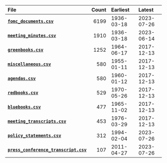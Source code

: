 | File                                                                    |   Count | Earliest   | Latest     |
|:------------------------------------------------------------------------|--------:|:-----------|:-----------|
| [**`fomc_documents.csv`**](fomc_documents.md)                           |    6199 | 1936-03-18 | 2023-07-26 |
| [**`meeting_minutes.csv`**](meeting_minutes.md)                         |    1910 | 1936-03-18 | 2023-06-14 |
| [**`greenbooks.csv`**](greenbooks.md)                                   |    1252 | 1964-06-17 | 2017-12-13 |
| [**`miscellaneous.csv`**](miscellaneous.md)                             |     580 | 1955-01-11 | 2017-12-13 |
| [**`agendas.csv`**](agendas.md)                                         |     580 | 1960-01-12 | 2017-12-13 |
| [**`redbooks.csv`**](redbooks.md)                                       |     529 | 1970-05-26 | 2017-12-13 |
| [**`bluebooks.csv`**](bluebooks.md)                                     |     477 | 1965-11-02 | 2017-12-13 |
| [**`meeting_transcripts.csv`**](meeting_transcripts.md)                 |     453 | 1976-03-29 | 2017-12-13 |
| [**`policy_statements.csv`**](policy_statements.md)                     |     312 | 1994-02-04 | 2023-07-26 |
| [**`press_conference_transcript.csv`**](press_conference_transcript.md) |     107 | 2011-04-27 | 2023-07-26 |